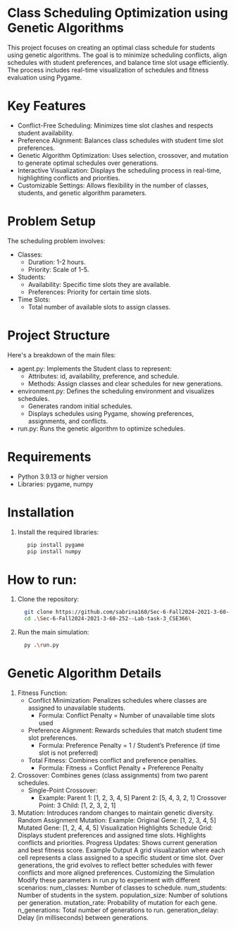# Class Scheduling Optimization using Genetic Algorithms
This project focuses on creating an optimal class schedule for students using genetic algorithms. The goal is to minimize scheduling conflicts, align schedules with student preferences, and balance time slot usage efficiently. The process includes real-time visualization of schedules and fitness evaluation using Pygame.
# Key Features
- Conflict-Free Scheduling: Minimizes time slot clashes and respects student availability.
- Preference Alignment: Balances class schedules with student time slot preferences.
- Genetic Algorithm Optimization: Uses selection, crossover, and mutation to generate optimal schedules over generations.
- Interactive Visualization: Displays the scheduling process in real-time, highlighting conflicts and priorities.
- Customizable Settings: Allows flexibility in the number of classes, students, and genetic algorithm parameters.
# Problem Setup
The scheduling problem involves:
- Classes:
  - Duration: 1-2 hours.
  - Priority: Scale of 1-5.
- Students:
  - Availability: Specific time slots they are available.
  - Preferences: Priority for certain time slots.
- Time Slots:
  - Total number of available slots to assign classes.
# Project Structure
Here's a breakdown of the main files:
- agent.py: Implements the Student class to represent:
  - Attributes: id, availability, preference, and schedule.
  - Methods: Assign classes and clear schedules for new generations.
- environment.py: Defines the scheduling environment and visualizes schedules.
  - Generates random initial schedules.
  - Displays schedules using Pygame, showing preferences, assignments, and conflicts.
- run.py: Runs the genetic algorithm to optimize schedules.
# Requirements
- Python 3.9.13 or higher version
- Libraries: pygame, numpy
# Installation
1. Install the required libraries:
   ```bash
      pip install pygame
      pip install numpy
# How to run:
1. Clone the repository:
   ```bash
     git clone https://github.com/sabrina160/Sec-6-Fall2024-2021-3-60-252--Lab-task-3_CSE366.git
     cd .\Sec-6-Fall2024-2021-3-60-252--Lab-task-3_CSE366\
2. Run the main simulation:
   ```bash
     py .\run.py
# Genetic Algorithm Details
1. Fitness Function:
   - Conflict Minimization: Penalizes schedules where classes are assigned to unavailable students.
     - Formula: Conflict Penalty = Number of unavailable time slots used
   - Preference Alignment: Rewards schedules that match student time slot preferences.
     - Formula: Preference Penalty = 1 / Student’s Preference (if time slot is not preferred)
   - Total Fitness: Combines conflict and preference penalties.
     - Formula: Fitness = Conflict Penalty + Preference Penalty
2. Crossover:
Combines genes (class assignments) from two parent schedules.
   - Single-Point Crossover:
     - Example:
       Parent 1: [1, 2, 3, 4, 5]
       Parent 2: [5, 4, 3, 2, 1]
       Crossover Point: 3
       Child: [1, 2, 3, 2, 1]
3. Mutation:
Introduces random changes to maintain genetic diversity.
Random Assignment Mutation:
Example:
Original Gene: [1, 2, 3, 4, 5]
Mutated Gene: [1, 2, 4, 4, 5]
Visualization Highlights
Schedule Grid:
Displays student preferences and assigned time slots.
Highlights conflicts and priorities.
Progress Updates:
Shows current generation and best fitness score.
Example Output
A grid visualization where each cell represents a class assigned to a specific student or time slot. Over generations, the grid evolves to reflect better schedules with fewer conflicts and more aligned preferences.
Customizing the Simulation
Modify these parameters in run.py to experiment with different scenarios:
num_classes: Number of classes to schedule.
num_students: Number of students in the system.
population_size: Number of solutions per generation.
mutation_rate: Probability of mutation for each gene.
n_generations: Total number of generations to run.
generation_delay: Delay (in milliseconds) between generations.
